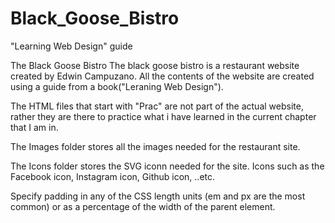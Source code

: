 # Black_Goose_Bistro
"Learning Web Design" guide 

The Black Goose Bistro
The black goose bistro is a restaurant website created by Edwin Campuzano. 
All the contents of the website are created using a guide from a book("Leraning Web Design").

The HTML files that start with "Prac" are not part of the actual website, 
rather they are there to practice what i have learned in the current chapter that I am in.

The Images folder stores all the images needed for the restaurant site.

The Icons folder stores the SVG iconn needed for the site. 
Icons such as the Facebook icon, Instagram icon, Github icon, ..etc.

Specify padding in any of the CSS length units (em and px are the most common) or as a percentage of the width of the parent element.

